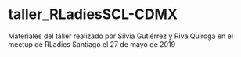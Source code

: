 # taller_RLadiesSCL-CDMX
Materiales del taller realizado por Silvia Gutiérrez y Riva Quiroga en el meetup de RLadies Santiago el 27 de mayo de 2019
